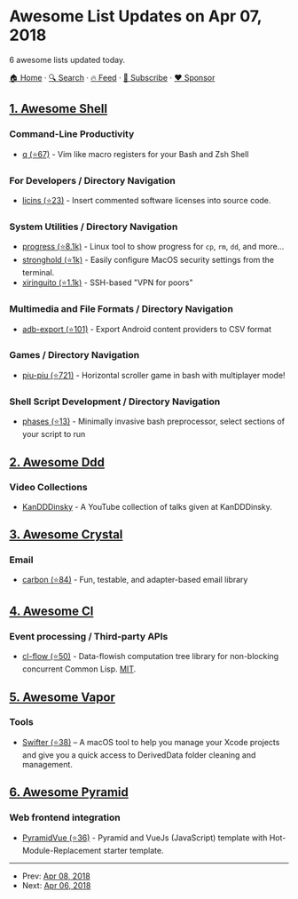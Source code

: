 # Awesome List Updates on Apr 07, 2018

6 awesome lists updated today.

[🏠 Home](/README.md) · [🔍 Search](https://www.trackawesomelist.com/search/) · [🔥 Feed](https://www.trackawesomelist.com/rss.xml) · [📮 Subscribe](https://trackawesomelist.us17.list-manage.com/subscribe?u=d2f0117aa829c83a63ec63c2f&id=36a103854c) · [❤️  Sponsor](https://github.com/sponsors/theowenyoung)



## [1. Awesome Shell](/content/alebcay/awesome-shell/README.md)

### Command-Line Productivity

*   [q (⭐67)](https://github.com/cal2195/q) - Vim like macro registers for your Bash and Zsh Shell

### For Developers / Directory Navigation

*   [licins (⭐23)](https://github.com/dogoncouch/licins) - Insert commented software licenses into source code.

### System Utilities / Directory Navigation

*   [progress (⭐8.1k)](https://github.com/Xfennec/progress) - Linux tool to show progress for `cp`, `rm`, `dd`, and more...
*   [stronghold (⭐1k)](https://github.com/alichtman/stronghold) - Easily configure MacOS security settings from the terminal.
*   [xiringuito (⭐1.1k)](https://github.com/ivanilves/xiringuito) - SSH-based "VPN for poors"

### Multimedia and File Formats / Directory Navigation

*   [adb-export (⭐101)](https://github.com/sromku/adb-export) - Export Android content providers to CSV format

### Games / Directory Navigation

*   [piu-piu (⭐721)](https://github.com/vaniacer/piu-piu-SH) - Horizontal scroller game in bash with multiplayer mode!

### Shell Script Development / Directory Navigation

*   [phases (⭐13)](https://github.com/sorokine/phases) - Minimally invasive bash preprocessor, select sections of your script to run

## [2. Awesome Ddd](/content/heynickc/awesome-ddd/README.md)

### Video Collections

*   [KanDDDinsky](https://www.youtube.com/channel/UCJCpnslPdb_Dl8DKokXC3HA) - A YouTube collection of talks given at KanDDDinsky.

## [3. Awesome Crystal](/content/veelenga/awesome-crystal/README.md)

### Email

*   [carbon (⭐84)](https://github.com/luckyframework/carbon) - Fun, testable, and adapter-based email library

## [4. Awesome Cl](/content/CodyReichert/awesome-cl/README.md)

### Event processing / Third-party APIs

*   [cl-flow (⭐50)](https://github.com/borodust/cl-flow/) -  Data-flowish computation tree library for non-blocking concurrent Common Lisp. [MIT](https://opensource.org/licenses/MIT).

## [5. Awesome Vapor](/content/vapor-community/awesome-vapor/README.md)

### Tools

*   [Swifter (⭐38)](https://github.com/LiveUI/Swifter) – A macOS tool to help you manage your Xcode projects and give you a quick access to DerivedData folder cleaning and management.

## [6. Awesome Pyramid](/content/uralbash/awesome-pyramid/README.md)

### Web frontend integration

*   [PyramidVue (⭐36)](https://github.com/eddyekofo94/pyramidVue) - Pyramid and VueJs (JavaScript) template with Hot-Module-Replacement starter template.

---

- Prev: [Apr 08, 2018](/content/2018/04/08/README.md)
- Next: [Apr 06, 2018](/content/2018/04/06/README.md)